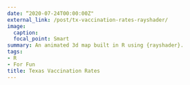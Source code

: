 ```yaml
---
date: “2020-07-24T00:00:00Z"
external_link: /post/tx-vaccination-rates-rayshader/
image:
  caption: 
  focal_point: Smart
summary: An animated 3d map built in R using {rayshader}.
tags:
- R
- For Fun
title: Texas Vaccination Rates
---
```

